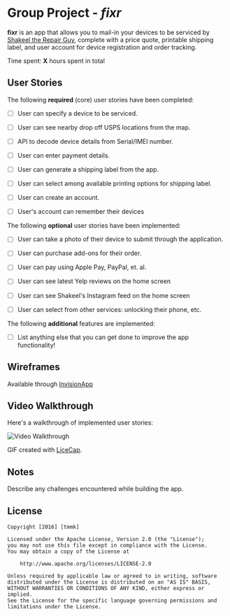 # Group Project - *fixr*

**fixr** is an app that allows you to mail-in your devices to be serviced by [Shakeel the Repair Guy](http://www.yelp.com/biz/shakeel-the-iphone-repair-guy-south-san-francisco-2), complete with a price quote, printable shipping label, and user account for device registration and order tracking.


Time spent: **X** hours spent in total

## User Stories

The following **required** (core) user stories have been completed:

- [ ] User can specify a device to be serviced.
- [ ] User can see nearby drop off USPS locations from the map.
- [ ] API to decode device details from Serial/IMEI number.
- [ ] User can enter payment details.
- [ ] User can generate a shipping label from the app.
- [ ] User can select among available printing options for shipping label.
- [ ] User can create an account.
- [ ] User's account can remember their devices


The following **optional** user stories have been implemented:

- [ ] User can take a photo of their device to submit through the application.
- [ ] User can purchase add-ons for their order.
- [ ] User can pay using Apple Pay, PayPal, et. al.
- [ ] User can see latest Yelp reviews on the home screen
- [ ] User can see Shakeel's Instagram feed on the home screen
- [ ] User can select from other services: unlocking their phone, etc.


The following **additional** features are implemented:

- [ ] List anything else that you can get done to improve the app functionality!

## Wireframes
Available through [InvisionApp](https://invis.io/S865BT1JX)

## Video Walkthrough 

Here's a walkthrough of implemented user stories:

<img src='http://i.imgur.com/link/to/your/gif/file.gif' title='Video Walkthrough' width='' alt='Video Walkthrough' />

GIF created with [LiceCap](http://www.cockos.com/licecap/).

## Notes

Describe any challenges encountered while building the app.

## License

    Copyright [2016] [tmmk]

    Licensed under the Apache License, Version 2.0 (the "License");
    you may not use this file except in compliance with the License.
    You may obtain a copy of the License at

        http://www.apache.org/licenses/LICENSE-2.0

    Unless required by applicable law or agreed to in writing, software
    distributed under the License is distributed on an "AS IS" BASIS,
    WITHOUT WARRANTIES OR CONDITIONS OF ANY KIND, either express or implied.
    See the License for the specific language governing permissions and
    limitations under the License.
